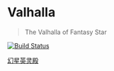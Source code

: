 # Valhalla

> The Valhalla of Fantasy Star

[![Build Status](https://www.travis-ci.org/Fantasy-Star/valhalla.svg?branch=master)](https://www.travis-ci.org/Fantasy-Star/valhalla)

[幻星英灵殿](https://fantasy-star.github.io/valhalla/)
